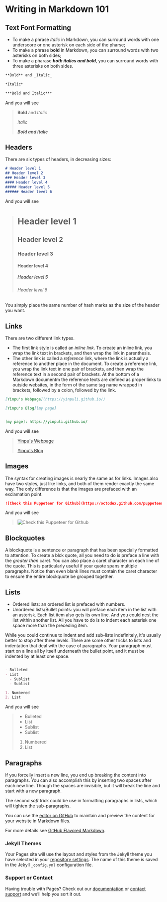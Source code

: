 # Writing in Markdown 101



## Text Font Formatting
- To make a phrase _italic_ in Markdown, you can surround words with one underscore or one asterisk on each side of the pharse;
- To make a phrase **bold** in Markdown, you can surround words with two asterisks on both sides;
- To make a pharase ***both italics and bold***, you can surround words with three asterisks on both sides.
```markdown
**Bold** and _Italic_ 

*Italic*

***Bold and Italic***
```

And you will see

>**Bold** and _Italic_ 
>
>*Italic*
>
>***Bold and Italic***

## Headers

There are six types of headers, in decreasing sizes:

```markdown
# Header level 1
## Header level 2
### Header level 3
#### Header level 4
##### Header level 5
###### Header level 6
```

And you will see
># Header level 1
>## Header level 2
>### Header level 3
>#### Header level 4
>##### Header level 5
>###### Header level 6

You simply place the same number of hash marks as the size of the header you want.

## Links

There are two different link types. 
- The first link style is called an _inline link_. To create an inline link, you wrap the link text in brackets, and then wrap the link in parenthesis. 
- The other link is called a _reference_ link, where the link is actually a reference to another place in the document. To create a reference link, you wrap the link text in one pair of brackets, and then wrap the reference text in a second pair of brackets. At the bottom of a Markdown documentm the reference texts are defined as proper links to outside websites, in the form of the same tag name wrapped in brackets, followed by a colon, followed by the link.

```markdown
[Yinpu's Webpage](https://yinpuli.github.io/)

[Yinpu's Blog][my page]


[my page]: https://yinpuli.github.io/

```

And you will see

>[Yinpu's Webpage](https://yinpuli.github.io/)
>
>[Yinpu's Blog][my page]
>
>
>[my page]: https://yinpuli.github.io/


## Images

The syntax for creating images is nearly the same as for links. Images also have two styles, just like links, and both of them render exactly the same way. The only difference is that the images are prefaced with an exclamation point.
```markdown
![Check this Puppeteer for Github](https://octodex.github.com/puppeteer/)
```

And you will see

>![Check this Puppeteer for Github](https://octodex.github.com/puppeteer/)

## Blockquotes

A blockquote is a sentence or paragraph that has been specially formatted to attention. To create a blck quote, all you need to do is preface a line with the _greater than_ caret. You can also place a caret character on each line of the quote. This is particularly useful if your quote spans multiple paragraphs. Notice than even blank lines must contain the caret character to ensure the entire blockquote be grouped together.

## Lists

- Ordered lists: an ordered list is prefaced with numbers.
- Unordered lists/Bullet points: you will preface each item in the list with an asterisk. Each list item also gets its own line. And you could nest the list within another list. All you have to do is to indent each asterisk one space more than the preceding item.

While you could continue to indent and add sub-lists indefinitely, it's usually better to stop after three levels. There are some other tricks to lists and indentation that deal with the case of paragraphs. Your paragraph must start on a line all by itself underneath the bullet point, and it must be indented by at least one space. 

```markdown

- Bulleted
- List
  - Sublist
  - Sublist

1. Numbered
2. List

```

And you will see

>- Bulleted
>- List
>  - Sublist
>  - Sublist
>
>1. Numbered
>2. List


## Paragraphs

If you forcelly insert a new line, you end up breaking the content into paragraphs. You can also accomplish this by inserting two spaces after each new line. Though the spaces are invisible, but it will break the line and start with a new paragraph.

The second _soft_ trick could be use in formatting paragraphs in lists, which will tighten the sub-paragraphs.









You can use the [editor on GitHub](https://github.com/YinpuLi/blogs/edit/gh-pages/index.md) to maintain and preview the content for your website in Markdown files.


For more details see [GitHub Flavored Markdown](https://guides.github.com/features/mastering-markdown/).

### Jekyll Themes

Your Pages site will use the layout and styles from the Jekyll theme you have selected in your [repository settings](https://github.com/YinpuLi/blogs/settings). The name of this theme is saved in the Jekyll `_config.yml` configuration file.

### Support or Contact

Having trouble with Pages? Check out our [documentation](https://docs.github.com/categories/github-pages-basics/) or [contact support](https://github.com/contact) and we’ll help you sort it out.
